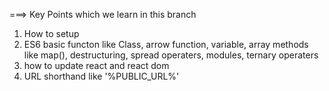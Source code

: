 ===>  Key Points which we learn in this branch

1. How to setup
2. ES6 basic functon like Class, arrow function, variable, array methods like map(), destructuring, spread operaters, modules, ternary operaters
3. how to update react and react dom
4. URL shorthand like '%PUBLIC_URL%'
